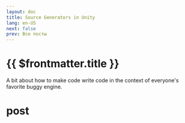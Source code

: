 ```yaml
---
layout: doc
title: Source Generators in Unity
lang: en-US
next: false
prev: Все посты
---
```


<script setup lang="ts">
import { useData } from 'vitepress'
import { Post, data as postsData } from 'posts.data.js'

const posts = getFilteredPosts();

function getFilteredPosts(): Post[] {
    return undefined;
}

</script>

# {{ $frontmatter.title }}

A bit about how to make code write code in the context of everyone's favorite buggy engine.

<div v-for="post in posts">
    <h1>post</h1>
</div>